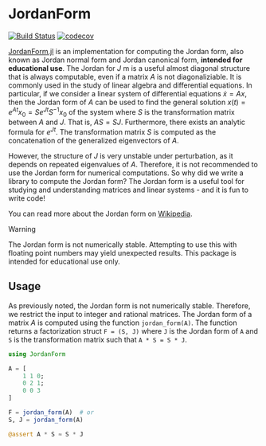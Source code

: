 # JordanForm

[![Build Status](https://github.com/Zinoex/JordanForm.jl/actions/workflows/CI.yml/badge.svg?branch=main)](https://github.com/Zinoex/JordanForm.jl/actions/workflows/CI.yml?query=branch%3Amain)
[![codecov](https://codecov.io/gh/Zinoex/JordanForm.jl/graph/badge.svg?token=ENG7LBLR1J)](https://codecov.io/gh/Zinoex/JordanForm.jl)

[JordanForm.jl](https://github.com/Zinoex/JordanForm.jl) is an implementation for computing the Jordan form, also known as Jordan normal form and Jordan canonical form, __intended for educational use__. The Jordan for $J$ m is a useful almost diagonal structure that is always computable, even if a matrix $A$ is not diagonaliziable. It is commonly used in the study of linear algebra and differential equations. In particular, if we consider a linear system of differential equations $\dot{x} = Ax$, then the Jordan form of $A$ can be used to find the general solution $x(t) = e^{At}x_0 = Se^{Jt}S^{-1}x_0$ of the system where $S$ is the transformation matrix between $A$ and $J$. That is, $AS = SJ$. Furthermore, there exists an analytic formula for $e^{Jt}$. The transformation matrix $S$ is computed as the concatenation of the generalized eigenvectors of $A$.

However, the structure of $J$ is very unstable under perturbation, as it depends on repeated eigenvalues of $A$. Therefore, it is not recommended to use the Jordan form for numerical computations. So why did we write a library to compute the Jordan form? The Jordan form is a useful tool for studying and understanding matrices and linear systems - and it is fun to write code! 

You can read more about the Jordan form on [Wikipedia](https://en.wikipedia.org/wiki/Jordan_normal_form).

> [!WARNING]
> The Jordan form is not numerically stable. Attempting to use this with floating point numbers may yield unexpected results. This package is intended for educational use only.

## Usage
As previously noted, the Jordan form is not numerically stable. Therefore, we restrict the input to integer and rational matrices. The Jordan form of a matrix $A$ is computed using the function `jordan_form(A)`. The function returns a factorization struct `F = (S, J)` where `J` is the Jordan form of `A` and `S` is the transformation matrix such that `A * S = S * J`.

```julia
using JordanForm 

A = [
    1 1 0;
    0 2 1;
    0 0 3
]

F = jordan_form(A)  # or
S, J = jordan_form(A)

@assert A * S ≈ S * J
```